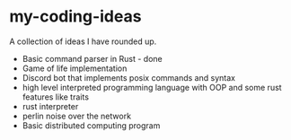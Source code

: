 # my-coding-ideas
A collection of ideas I have rounded up.

- Basic command parser in Rust - done
- Game of life implementation
- Discord bot that implements posix commands and syntax
- high level interpreted programming language with OOP and some rust features like traits
- rust interpreter
- perlin noise over the network
- Basic distributed computing program
